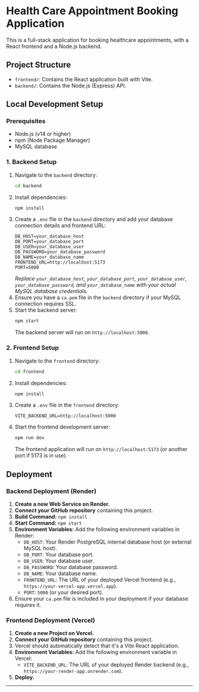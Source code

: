 # Health Care Appointment Booking Application

This is a full-stack application for booking healthcare appointments, with a React frontend and a Node.js backend.

## Project Structure

-   `frontend/`: Contains the React application built with Vite.
-   `backend/`: Contains the Node.js (Express) API.

## Local Development Setup

### Prerequisites

*   Node.js (v14 or higher)
*   npm (Node Package Manager)
*   MySQL database

### 1. Backend Setup

1.  Navigate to the `backend` directory:
    ```bash
    cd backend
    ```
2.  Install dependencies:
    ```bash
    npm install
    ```
3.  Create a `.env` file in the `backend` directory and add your database connection details and frontend URL:
    ```
    DB_HOST=your_database_host
    DB_PORT=your_database_port
    DB_USER=your_database_user
    DB_PASSWORD=your_database_password
    DB_NAME=your_database_name
    FRONTEND_URL=http://localhost:5173
    PORT=5000
    ```
    *Replace `your_database_host`, `your_database_port`, `your_database_user`, `your_database_password`, and `your_database_name` with your actual MySQL database credentials.*
4.  Ensure you have a `ca.pem` file in the `backend` directory if your MySQL connection requires SSL.
5.  Start the backend server:
    ```bash
    npm start
    ```
    The backend server will run on `http://localhost:5000`.

### 2. Frontend Setup

1.  Navigate to the `frontend` directory:
    ```bash
    cd frontend
    ```
2.  Install dependencies:
    ```bash
    npm install
    ```
3.  Create a `.env` file in the `frontend` directory:
    ```
    VITE_BACKEND_URL=http://localhost:5000
    ```
4.  Start the frontend development server:
    ```bash
    npm run dev
    ```
    The frontend application will run on `http://localhost:5173` (or another port if 5173 is in use).

## Deployment

### Backend Deployment (Render)

1.  **Create a new Web Service on Render.**
2.  **Connect your GitHub repository** containing this project.
3.  **Build Command:** `npm install`
4.  **Start Command:** `npm start`
5.  **Environment Variables:** Add the following environment variables in Render:
    *   `DB_HOST`: Your Render PostgreSQL internal database host (or external MySQL host).
    *   `DB_PORT`: Your database port.
    *   `DB_USER`: Your database user.
    *   `DB_PASSWORD`: Your database password.
    *   `DB_NAME`: Your database name.
    *   `FRONTEND_URL`: The URL of your deployed Vercel frontend (e.g., `https://your-vercel-app.vercel.app`).
    *   `PORT`: `5000` (or your desired port).
6.  Ensure your `ca.pem` file is included in your deployment if your database requires it.

### Frontend Deployment (Vercel)

1.  **Create a new Project on Vercel.**
2.  **Connect your GitHub repository** containing this project.
3.  Vercel should automatically detect that it's a Vite React application.
4.  **Environment Variables:** Add the following environment variable in Vercel:
    *   `VITE_BACKEND_URL`: The URL of your deployed Render backend (e.g., `https://your-render-app.onrender.com`).
5.  **Deploy.**

---
